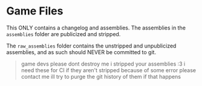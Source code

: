 # Game Files

This ONLY contains a changelog and assemblies.
The assemblies in the `assemblies` folder are publicized and stripped.

The `raw_assemblies` folder contains the unstripped and unpublicized assemblies,
and as such should NEVER be committed to git.

> game devs please dont destroy me i stripped your assemblies :3
> i need these for CI
> if they aren't stripped because of some error please contact me
> ill try to purge the git history of them if that happens
